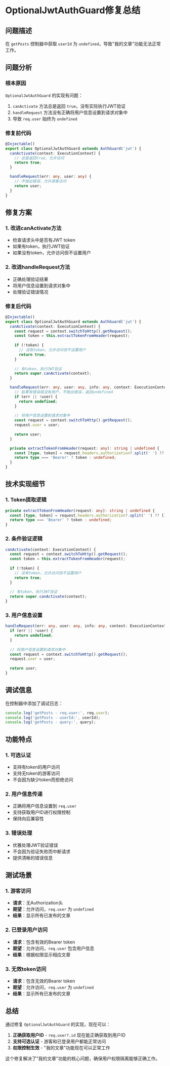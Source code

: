 # OptionalJwtAuthGuard修复总结

## 问题描述

在 `getPosts` 控制器中获取 `userId` 为 `undefined`，导致"我的文章"功能无法正常工作。

## 问题分析

### 根本原因
`OptionalJwtAuthGuard` 的实现有问题：
1. `canActivate` 方法总是返回 `true`，没有实际执行JWT验证
2. `handleRequest` 方法没有正确将用户信息设置到请求对象中
3. 导致 `req.user` 始终为 `undefined`

### 修复前代码
```typescript
@Injectable()
export class OptionalJwtAuthGuard extends AuthGuard('jwt') {
  canActivate(context: ExecutionContext) {
    // 总是返回true，允许访问
    return true;
  }

  handleRequest(err: any, user: any) {
    // 不抛出错误，允许游客访问
    return user;
  }
}
```

## 修复方案

### 1. 改进canActivate方法
- 检查请求头中是否有JWT token
- 如果有token，执行JWT验证
- 如果没有token，允许访问但不设置用户

### 2. 改进handleRequest方法
- 正确处理验证结果
- 将用户信息设置到请求对象中
- 处理验证错误情况

### 修复后代码
```typescript
@Injectable()
export class OptionalJwtAuthGuard extends AuthGuard('jwt') {
  canActivate(context: ExecutionContext) {
    const request = context.switchToHttp().getRequest();
    const token = this.extractTokenFromHeader(request);
    
    if (!token) {
      // 没有token，允许访问但不设置用户
      return true;
    }
    
    // 有token，执行JWT验证
    return super.canActivate(context);
  }

  handleRequest(err: any, user: any, info: any, context: ExecutionContext) {
    // 如果有错误或没有用户，不抛出错误，返回undefined
    if (err || !user) {
      return undefined;
    }
    
    // 将用户信息设置到请求对象中
    const request = context.switchToHttp().getRequest();
    request.user = user;
    
    return user;
  }

  private extractTokenFromHeader(request: any): string | undefined {
    const [type, token] = request.headers.authorization?.split(' ') ?? [];
    return type === 'Bearer' ? token : undefined;
  }
}
```

## 技术实现细节

### 1. Token提取逻辑
```typescript
private extractTokenFromHeader(request: any): string | undefined {
  const [type, token] = request.headers.authorization?.split(' ') ?? [];
  return type === 'Bearer' ? token : undefined;
}
```

### 2. 条件验证逻辑
```typescript
canActivate(context: ExecutionContext) {
  const request = context.switchToHttp().getRequest();
  const token = this.extractTokenFromHeader(request);
  
  if (!token) {
    // 没有token，允许访问但不设置用户
    return true;
  }
  
  // 有token，执行JWT验证
  return super.canActivate(context);
}
```

### 3. 用户信息设置
```typescript
handleRequest(err: any, user: any, info: any, context: ExecutionContext) {
  if (err || !user) {
    return undefined;
  }
  
  // 将用户信息设置到请求对象中
  const request = context.switchToHttp().getRequest();
  request.user = user;
  
  return user;
}
```

## 调试信息

在控制器中添加了调试日志：
```typescript
console.log('getPosts - req.user:', req.user);
console.log('getPosts - userId:', userId);
console.log('getPosts - query:', query);
```

## 功能特点

### 1. 可选认证
- 支持有token的用户访问
- 支持无token的游客访问
- 不会因为缺少token而拒绝访问

### 2. 用户信息传递
- 正确将用户信息设置到 `req.user`
- 支持获取用户ID进行权限控制
- 保持向后兼容性

### 3. 错误处理
- 优雅处理JWT验证错误
- 不会因为验证失败而中断请求
- 提供清晰的错误信息

## 测试场景

### 1. 游客访问
- **请求**：无Authorization头
- **期望**：允许访问，`req.user` 为 `undefined`
- **结果**：显示所有已发布的文章

### 2. 已登录用户访问
- **请求**：包含有效的Bearer token
- **期望**：允许访问，`req.user` 包含用户信息
- **结果**：根据权限显示相应文章

### 3. 无效token访问
- **请求**：包含无效的Bearer token
- **期望**：允许访问，`req.user` 为 `undefined`
- **结果**：显示所有已发布的文章

## 总结

通过修复 `OptionalJwtAuthGuard` 的实现，现在可以：

1. **正确获取用户ID** - `req.user?.id` 现在能正确获取到用户ID
2. **支持可选认证** - 游客和已登录用户都能正常访问
3. **权限控制生效** - "我的文章"功能现在可以正常工作

这个修复解决了"我的文章"功能的核心问题，确保用户权限隔离能够正确工作。 